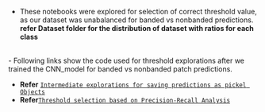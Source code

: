 - These notebooks were explored for selection of correct threshold value, as our dataset was unabalanced for banded vs nonbanded predictions.
**refer Dataset folder for the distribution of dataset with ratios for each class**

<br>
- Following links show the code used for threshold explorations after we trained the CNN_model for banded vs nonbanded patch predictions.

- **Refer** [`Intermediate explorations for saving predictions as pickel Objects`](Saving_Predictions_as_pickle_objects.ipynb) <br>
- **Refer**[`Threshold selection based on Precision-Recall Analysis`](Threshold_Analysis.ipynb)
